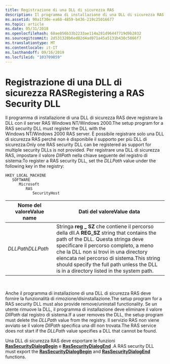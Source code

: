 ```yaml
---
title: Registrazione di una DLL di sicurezza RAS
description: Il programma di installazione di una DLL di sicurezza RAS deve registrare la DLL con il server RAS Windows NT/Windows 2000.
ms.assetid: 90a1f30e-ea68-4859-b436-219c25016677
ms.topic: article
ms.date: 05/31/2018
ms.openlocfilehash: 68ae856b33b2233ae114a281d96447719d9b2832
ms.sourcegitcommit: 2d531328b6ed82d4ad971a45a5131b430c5866f7
ms.translationtype: MT
ms.contentlocale: it-IT
ms.lasthandoff: 09/16/2019
ms.locfileid: "103709859"
---
```

# <a name="registering-a-ras-security-dll"></a><span data-ttu-id="92a2c-103">Registrazione di una DLL di sicurezza RAS</span><span class="sxs-lookup"><span data-stu-id="92a2c-103">Registering a RAS Security DLL</span></span>

<span data-ttu-id="92a2c-104">Il programma di installazione di una DLL di sicurezza RAS deve registrare la DLL con il server RAS Windows NT/Windows 2000.</span><span class="sxs-lookup"><span data-stu-id="92a2c-104">The setup program for a RAS security DLL must register the DLL with the Windows NT/Windows 2000 RAS server.</span></span> <span data-ttu-id="92a2c-105">È possibile registrare solo una DLL di sicurezza RAS perché non è disponibile il supporto per più DLL di sicurezza.</span><span class="sxs-lookup"><span data-stu-id="92a2c-105">Only one RAS security DLL can be registered as support for multiple security DLLs is not provided.</span></span> <span data-ttu-id="92a2c-106">Per registrare una DLL di sicurezza RAS, impostare il valore *DllPath* nella chiave seguente del registro di sistema:</span><span class="sxs-lookup"><span data-stu-id="92a2c-106">To register a RAS security DLL, set the *DLLPath* value under the following key in the registry:</span></span>

```
HKEY_LOCAL_MACHINE
   SOFTWARE
      Microsoft
         RAS
            SecurityHost
```



| <span data-ttu-id="92a2c-107">Nome del valore</span><span class="sxs-lookup"><span data-stu-id="92a2c-107">Value name</span></span> | <span data-ttu-id="92a2c-108">Dati del valore</span><span class="sxs-lookup"><span data-stu-id="92a2c-108">Value data</span></span>                                                                                                                                                   |
|------------|--------------------------------------------------------------------------------------------------------------------------------------------------------------|
| <span data-ttu-id="92a2c-109">*DLLPath*</span><span class="sxs-lookup"><span data-stu-id="92a2c-109">*DLLPath*</span></span>  | <span data-ttu-id="92a2c-110">Stringa **reg \_ SZ** che contiene il percorso della dll.</span><span class="sxs-lookup"><span data-stu-id="92a2c-110">A **REG\_SZ** string that contains the path of the DLL.</span></span> <span data-ttu-id="92a2c-111">Questa stringa deve specificare il percorso completo, a meno che la DLL non si trovi in una directory elencata nel percorso di sistema.</span><span class="sxs-lookup"><span data-stu-id="92a2c-111">This string should specify the full path unless the DLL is in a directory listed in the system path.</span></span> |



 

<span data-ttu-id="92a2c-112">Anche il programma di installazione di una DLL di sicurezza RAS deve fornire la funzionalità di rimozione/disinstallazione.</span><span class="sxs-lookup"><span data-stu-id="92a2c-112">The setup program for a RAS security DLL must also provide remove/uninstall functionality.</span></span> <span data-ttu-id="92a2c-113">Se un utente rimuove la DLL, il programma di installazione deve eliminare il valore *DllPath* dal registro di sistema.</span><span class="sxs-lookup"><span data-stu-id="92a2c-113">If a user removes the DLL, the setup program must delete the *DLLPath* value from the registry.</span></span> <span data-ttu-id="92a2c-114">Il servizio RAS non viene avviato se il valore *DllPath* specifica una dll non trovata.</span><span class="sxs-lookup"><span data-stu-id="92a2c-114">The RAS service does not start if the *DLLPath* value specifies a DLL that cannot be found.</span></span>

<span data-ttu-id="92a2c-115">Una DLL di sicurezza RAS deve esportare le funzioni [**RasSecurityDialogBegin**](/windows/desktop/api/Rasshost/nf-rasshost-rassecuritydialogbegin) e [**RasSecurityDialogEnd**](/windows/desktop/api/Rasshost/nf-rasshost-rassecuritydialogend) .</span><span class="sxs-lookup"><span data-stu-id="92a2c-115">A RAS security DLL must export the [**RasSecurityDialogBegin**](/windows/desktop/api/Rasshost/nf-rasshost-rassecuritydialogbegin) and [**RasSecurityDialogEnd**](/windows/desktop/api/Rasshost/nf-rasshost-rassecuritydialogend) functions.</span></span>

 

 




